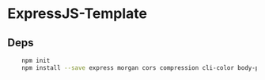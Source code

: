 # ExpressJS-Template

## Deps

````bash
    npm init
    npm install --save express morgan cors compression cli-color body-parser serve-favicon path dotenv
````
